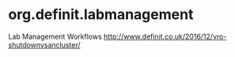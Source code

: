 # org.definit.labmanagement
Lab Management Workflows
http://www.definit.co.uk/2016/12/vro-shutdownvsancluster/
